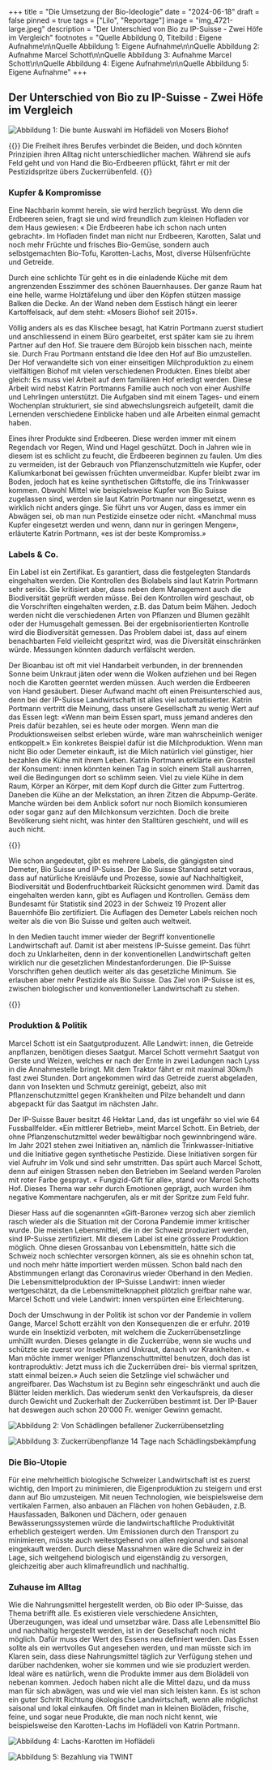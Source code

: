 +++
title = "Die Umsetzung der Bio-Ideologie"
date = "2024-06-18"
draft = false
pinned = true
tags = ["Lilo", "Reportage"]
image = "img_4721-large.jpeg"
description = "Der Unterschied von Bio zu IP-Suisse - Zwei Höfe im Vergleich"
footnotes = "Quelle Abbildung 0, Titelbild : Eigene Aufnahme\n\nQuelle Abbildung 1: Eigene Aufnahme\n\nQuelle Abbildung 2: Aufnahme Marcel Schott\n\nQuelle Abbildung 3: Aufnahme Marcel Schott\n\nQuelle Abbildung 4: Eigene Aufnahme\n\nQuelle Abbildung 5: Eigene Aufnahme"
+++
## Der Unterschied von Bio zu IP-Suisse - Zwei Höfe im Vergleich

![Abbildung 1: Die bunte Auswahl im Hoflädeli von Mosers Biohof](img_4721-large.jpeg)

{{<lead>}}
Die Freiheit ihres Berufes verbindet die Beiden, und doch könnten Prinzipien ihren Alltag nicht unterschiedlicher machen. Während sie aufs Feld geht und von Hand die Bio-Erdbeeren pflückt, fährt er mit der Pestizidspritze übers Zuckerrübenfeld. 
{{</lead>}}

### **Kupfer & Kompromisse**

Eine Nachbarin kommt herein, sie wird herzlich begrüsst. Wo denn die Erdbeeren seien, fragt sie und wird freundlich zum kleinen Hofladen vor dem Haus gewiesen: « Die Erdbeeren habe ich schon nach unten gebracht». Im Hofladen findet man nicht nur Erdbeeren, Karotten, Salat und noch mehr Früchte und frisches Bio-Gemüse, sondern auch selbstgemachten Bio-Tofu, Karotten-Lachs, Most, diverse Hülsenfrüchte und Getreide.

Durch eine schlichte Tür geht es in die einladende Küche mit dem angrenzenden Esszimmer des schönen Bauernhauses. Der ganze Raum hat eine helle, warme Holztäfelung und über den Köpfen stützen massige Balken die Decke. An der Wand neben dem Esstisch hängt ein leerer Kartoffelsack, auf dem steht: «Mosers Biohof seit 2015».

Völlig anders als es das Klischee besagt, hat Katrin Portmann zuerst studiert und anschliessend in einem Büro gearbeitet, erst später kam sie zu ihrem Partner auf den Hof. Sie trauere dem Bürojob kein bisschen nach, meinte sie. Durch Frau Portmann entstand die Idee den Hof auf Bio umzustellen. Der Hof verwandelte sich von einer einseitigen Milchproduktion zu einem vielfältigen Biohof mit vielen verschiedenen Produkten. Eines bleibt aber gleich: Es muss viel Arbeit auf dem familiären Hof erledigt werden. Diese Arbeit wird nebst Katrin Portmanns Familie auch noch von einer Aushilfe und Lehrlingen unterstützt. Die Aufgaben sind mit einem Tages- und einem Wochenplan strukturiert, sie sind abwechslungsreich aufgeteilt, damit die Lernenden verschiedene Einblicke haben und alle Arbeiten einmal gemacht haben.

Eines ihrer Produkte sind Erdbeeren. Diese werden immer mit einem Regendach vor Regen, Wind und Hagel geschützt. Doch in Jahren wie in diesem ist es schlicht zu feucht, die Erdbeeren beginnen zu faulen. Um dies zu vermeiden, ist der Gebrauch von Pflanzenschutzmitteln wie Kupfer, oder Kaliumkarbonat bei gewissen früchten unvermeidbar. Kupfer bleibt zwar im Boden, jedoch hat es keine synthetischen Giftstoffe, die ins Trinkwasser kommen. Obwohl Mittel wie beispielsweise Kupfer von Bio Suisse zugelassen sind, werden sie laut Katrin Portmann nur eingesetzt, wenn es wirklich nicht anders ginge. Sie führt uns vor Augen, dass es immer ein Abwägen sei, ob man nun Pestizide einsetze oder nicht. «Manchmal muss Kupfer eingesetzt werden und wenn, dann nur in geringen Mengen», erläuterte Katrin Portmann, «es ist der beste Kompromiss.»

### **Labels & Co.**

Ein Label ist ein Zertifikat. Es garantiert, dass die festgelegten Standards eingehalten werden. Die Kontrollen des Biolabels sind laut Katrin Portmann sehr seriös. Sie kritisiert aber, dass neben dem Management auch die Biodiversität geprüft werden müsse. Bei den Kontrollen wird geschaut, ob die Vorschriften eingehalten werden, z.B. das Datum beim Mähen. Jedoch werden nicht die verschiedenen Arten von Pflanzen und Blumen gezählt oder der Humusgehalt gemessen. Bei der ergebnisorientierten Kontrolle wird die Biodiversität gemessen. Das Problem dabei ist, dass auf einem benachbarten Feld vielleicht gespritzt wird, was die Diversität einschränken würde. Messungen könnten dadurch verfälscht werden. 

Der Bioanbau ist oft mit viel Handarbeit verbunden, in der brennenden Sonne beim Unkraut jäten oder wenn die Wolken aufziehen und bei Regen noch die Karotten geerntet werden müssen. Auch werden die Erdbeeren von Hand gesäubert. Dieser Aufwand macht oft einen Preisunterschied aus, denn bei der IP-Suisse Landwirtschaft ist alles viel automatisierter. Katrin Portmann vertritt die Meinung, dass unsere Gesellschaft zu wenig Wert auf das Essen legt: «Wenn man beim Essen spart, muss jemand anderes den Preis dafür bezahlen, sei es heute oder morgen. Wenn man die Produktionsweisen selbst erleben würde, wäre man wahrscheinlich weniger entkoppelt.» Ein konkretes Beispiel dafür ist die Milchproduktion. Wenn man nicht Bio oder Demeter einkauft, ist die Milch natürlich viel günstiger, hier bezahlen die Kühe mit ihrem Leben. Katrin Portmann erklärte ein Grossteil der Konsument: innen könnten keinen Tag in solch einem Stall ausharren, weil die Bedingungen dort so schlimm seien. Viel zu viele Kühe in dem Raum, Körper an Körper, mit dem Kopf durch die Gitter zum Futtertrog. Daneben die Kühe an der Melkstation, an ihren Zitzen die Abpump-Geräte. Manche würden bei dem Anblick sofort nur noch Biomilch konsumieren oder sogar ganz auf den Milchkonsum verzichten. Doch die breite Bevölkerung sieht nicht, was hinter den Stalltüren geschieht, und will es auch nicht.

{{<box>}}

Wie schon angedeutet, gibt es mehrere Labels, die gängigsten sind Demeter, Bio Suisse und IP-Suisse. Der Bio Suisse Standard setzt voraus, dass auf natürliche Kreisläufe und Prozesse, sowie auf Nachhaltigkeit, Biodiversität und Bodenfruchtbarkeit Rücksicht genommen wird. Damit das eingehalten werden kann, gibt es Auflagen und Kontrollen. Gemäss dem Bundesamt für Statistik sind 2023 in der Schweiz 19 Prozent aller Bauernhöfe Bio zertifiziert. Die Auflagen des Demeter Labels reichen noch weiter als die von Bio Suisse und gelten auch weltweit.

In den Medien taucht immer wieder der Begriff konventionelle Landwirtschaft auf. Damit ist aber meistens IP-Suisse gemeint. Das führt doch zu Unklarheiten, denn in der konventionellen Landwirtschaft gelten wirklich nur die gesetzlichen Mindestanforderungen. Die IP-Suisse Vorschriften gehen deutlich weiter als das gesetzliche Minimum. Sie erlauben aber mehr Pestizide als Bio Suisse. Das Ziel von IP-Suisse ist es, zwischen biologischer und konventioneller Landwirtschaft zu stehen.

{{</box>}}

### **Produktion & Politik**

Marcel Schott ist ein Saatgutproduzent. Alle Landwirt: innen, die Getreide anpflanzen, benötigen dieses Saatgut. Marcel Schott vermehrt Saatgut von Gerste und Weizen, welches er nach der Ernte in zwei Ladungen nach Lyss in die Annahmestelle bringt. Mit dem Traktor fährt er mit maximal 30km/h fast zwei Stunden. Dort angekommen wird das Getreide zuerst abgeladen, dann von Insekten und Schmutz gereinigt, gebeizt, also mit Pflanzenschutzmittel gegen Krankheiten und Pilze behandelt und dann abgepackt für das Saatgut im nächsten Jahr.

Der IP-Suisse Bauer besitzt 46 Hektar Land, das ist ungefähr so viel wie 64 Fussballfelder. «Ein mittlerer Betrieb», meint Marcel Schott. Ein Betrieb, der ohne Pflanzenschutzmittel weder bewältigbar noch gewinnbringend wäre. Im Jahr 2021 stehen zwei Initiativen an, nämlich die Trinkwasser-Initiative und die Initiative gegen synthetische Pestizide. Diese Initiativen sorgen für viel Aufruhr im Volk und sind sehr umstritten. Das spürt auch Marcel Schott, denn auf einigen Strassen neben den Betrieben im Seeland werden Parolen mit roter Farbe gesprayt. « Fungizid-Gift für alle», stand vor Marcel Schotts Hof. Dieses Thema war sehr durch Emotionen geprägt, auch wurden ihm negative Kommentare nachgerufen, als er mit der Spritze zum Feld fuhr.

Dieser Hass auf die sogenannten «Gift-Barone» verzog sich aber ziemlich rasch wieder als die Situation mit der Corona Pandemie immer kritischer wurde. Die meisten Lebensmittel, die in der Schweiz produziert werden, sind IP-Suisse zertifiziert. Mit diesem Label ist eine grössere Produktion möglich. Ohne diesen Grossanbau von Lebensmitteln, hätte sich die Schweiz noch schlechter versorgen können, als sie es ohnehin schon tat, und noch mehr hätte importiert werden müssen. Schon bald nach den Abstimmungen erlangt das Coronavirus wieder Oberhand in den Medien. Die Lebensmittelproduktion der IP-Suisse Landwirt: innen wieder wertgeschätzt, da die Lebensmittelknappheit plötzlich greifbar nahe war. Marcel Schott und viele Landwirt: innen verspürten eine Erleichterung.

Doch der Umschwung in der Politik ist schon vor der Pandemie in vollem Gange, Marcel Schott erzählt von den Konsequenzen die er erfuhr. 2019 wurde ein Insektizid verboten, mit welchem die Zuckerrübensetzlinge umhüllt wurden. Dieses gelangte in die Zuckerrübe, wenn sie wuchs und schützte sie zuerst vor Insekten und Unkraut, danach vor Krankheiten. « Man möchte immer weniger Pflanzenschuttmittel benutzen, doch das ist kontraproduktiv: Jetzt muss ich die Zuckerrüben drei- bis viermal spritzen, statt einmal beizen.» Auch seien die Setzlinge viel schwächer und angreifbarer. Das Wachstum ist zu Beginn sehr eingeschränkt und auch die Blätter leiden merklich. Das wiederum senkt den Verkaufspreis, da dieser durch Gewicht und Zuckerhalt der Zuckerrüben bestimmt ist. Der IP-Bauer hat deswegen auch schon 20'000 Fr. weniger Gewinn gemacht.

![Abbildung 2: Von Schädlingen befallener Zuckerrübensetzling](von-scha-dlingen-befallener-zuckerru-bensetzling-copy.jpg)

![Abbildung 3: Zuckerrübenpflanze 14 Tage nach Schädlingsbekämpfung](zuckerru-benpflanze-14-tage-nach-scha-dlingsbeka-mpfung-large-large-medium.jpeg "Abbildung 3: Zuckerrübenpflanze 14 Tage nach Schädlingsbekämpfung")

### **Die Bio-Utopie**

Für eine mehrheitlich biologische Schweizer Landwirtschaft ist es zuerst wichtig, den Import zu minimieren, die Eigenproduktion zu steigern und erst dann auf Bio umzusteigen. Mit neuen Technologien, wie beispielsweise dem vertikalen Farmen, also anbauen an Flächen von hohen Gebäuden, z.B. Hausfassaden, Balkonen und Dächern, oder genauen Bewässerungssystemen würde die landwirtschaftliche Produktivität erheblich gesteigert werden. Um Emissionen durch den Transport zu minimieren, müsste auch weitestgehend von allen regional und saisonal eingekauft werden. Durch diese Massnahmen wäre die Schweiz in der Lage, sich weitgehend biologisch und eigenständig zu versorgen, gleichzeitig aber auch klimafreundlich und nachhaltig.

### **Zuhause im Alltag**

Wie die Nahrungsmittel hergestellt werden, ob Bio oder IP-Suisse, das Thema betrifft alle. Es existieren viele verschiedene Ansichten, Überzeugungen, was ideal und umsetzbar wäre. Dass alle Lebensmittel Bio und nachhaltig hergestellt werden, ist in der Gesellschaft noch nicht möglich. Dafür muss der Wert des Essens neu definiert werden. Das Essen sollte als ein wertvolles Gut angesehen werden, und man müsste sich im Klaren sein, dass diese Nahrungsmittel täglich zur Verfügung stehen und darüber nachdenken, woher sie kommen und wie sie produziert werden. Ideal wäre es natürlich, wenn die Produkte immer aus dem Biolädeli von nebenan kommen. Jedoch haben nicht alle die Mittel dazu, und da muss man für sich abwägen, was und wie viel man sich leisten kann. Es ist schon ein guter Schritt Richtung ökologische Landwirtschaft, wenn alle möglichst saisonal und lokal einkaufen. Oft findet man in kleinen Bioläden, frische, feine, und sogar neue Produkte, die man noch nicht kennt, wie beispielsweise den Karotten-Lachs im Hoflädeli von Katrin Portmann.

![Abbildung 4: Lachs-Karotten im Hoflädeli ](img_4720-large.jpeg)

![Abbildung 5: Bezahlung via TWINT](img_4719-large.jpeg "Abbildung 5: Bezahlung via TWINT")